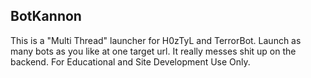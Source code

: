 <h2>BotKannon</h2>
This is a "Multi Thread" launcher for H0zTyL and TerrorBot.
Launch as many bots as you like at one target url.
It really messes shit up on the backend.
For Educational and Site Development Use Only.
